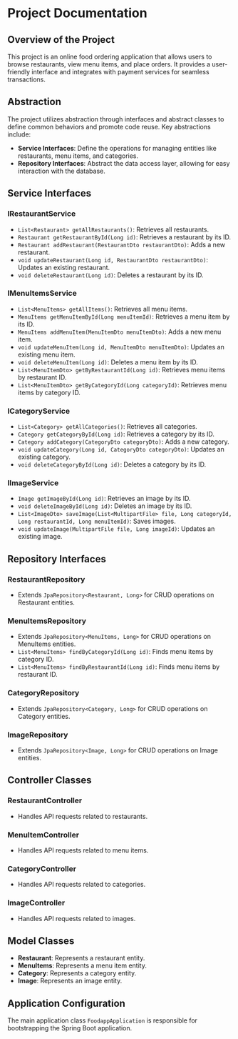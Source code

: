 # Project Documentation

## Overview of the Project
This project is an online food ordering application that allows users to browse restaurants, view menu items, and place orders. It provides a user-friendly interface and integrates with payment services for seamless transactions.

## Abstraction
The project utilizes abstraction through interfaces and abstract classes to define common behaviors and promote code reuse. Key abstractions include:
- **Service Interfaces**: Define the operations for managing entities like restaurants, menu items, and categories.
- **Repository Interfaces**: Abstract the data access layer, allowing for easy interaction with the database.

## Service Interfaces
### IRestaurantService
- `List<Restaurant> getAllRestaurants()`: Retrieves all restaurants.
- `Restaurant getRestaurantById(Long id)`: Retrieves a restaurant by its ID.
- `Restaurant addRestaurant(RestaurantDto restaurantDto)`: Adds a new restaurant.
- `void updateRestaurant(Long id, RestaurantDto restaurantDto)`: Updates an existing restaurant.
- `void deleteRestaurant(Long id)`: Deletes a restaurant by its ID.

### IMenuItemsService
- `List<MenuItems> getAllItems()`: Retrieves all menu items.
- `MenuItems getMenuItemById(Long menuItemId)`: Retrieves a menu item by its ID.
- `MenuItems addMenuItem(MenuItemDto menuItemDto)`: Adds a new menu item.
- `void updateMenuItem(Long id, MenuItemDto menuItemDto)`: Updates an existing menu item.
- `void deleteMenuItem(Long id)`: Deletes a menu item by its ID.
- `List<MenuItemDto> getByRestaurantId(Long id)`: Retrieves menu items by restaurant ID.
- `List<MenuItemDto> getByCategoryId(Long categoryId)`: Retrieves menu items by category ID.

### ICategoryService
- `List<Category> getAllCategories()`: Retrieves all categories.
- `Category getCategoryById(Long id)`: Retrieves a category by its ID.
- `Category addCategory(CategoryDto categoryDto)`: Adds a new category.
- `void updateCategory(Long id, CategoryDto categoryDto)`: Updates an existing category.
- `void deleteCategoryById(Long id)`: Deletes a category by its ID.

### IImageService
- `Image getImageById(Long id)`: Retrieves an image by its ID.
- `void deleteImageById(Long id)`: Deletes an image by its ID.
- `List<ImageDto> saveImage(List<MultipartFile> file, Long categoryId, Long restaurantId, Long menuItemId)`: Saves images.
- `void updateImage(MultipartFile file, Long imageId)`: Updates an existing image.

## Repository Interfaces
### RestaurantRepository
- Extends `JpaRepository<Restaurant, Long>` for CRUD operations on Restaurant entities.

### MenuItemsRepository
- Extends `JpaRepository<MenuItems, Long>` for CRUD operations on MenuItems entities.
- `List<MenuItems> findByCategoryId(Long id)`: Finds menu items by category ID.
- `List<MenuItems> findByRestaurantId(Long id)`: Finds menu items by restaurant ID.

### CategoryRepository
- Extends `JpaRepository<Category, Long>` for CRUD operations on Category entities.

### ImageRepository
- Extends `JpaRepository<Image, Long>` for CRUD operations on Image entities.

## Controller Classes
### RestaurantController
- Handles API requests related to restaurants.

### MenuItemController
- Handles API requests related to menu items.

### CategoryController
- Handles API requests related to categories.

### ImageController
- Handles API requests related to images.

## Model Classes
- **Restaurant**: Represents a restaurant entity.
- **MenuItems**: Represents a menu item entity.
- **Category**: Represents a category entity.
- **Image**: Represents an image entity.

## Application Configuration
The main application class `FoodappApplication` is responsible for bootstrapping the Spring Boot application.
